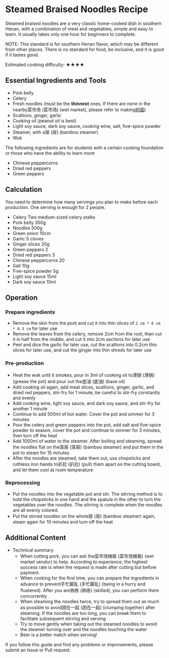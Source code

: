# Steamed Braised Noodles Recipe

Steamed braised noodles are a very classic home-cooked dish in southern Henan, with a combination of meat and vegetables, simple and easy to learn. It usually takes only one hour for beginners to complete.

NOTE: This standard is for southern Henan flavor, which may be different from other places. There is no standard for food, be inclusive, and it is good if it tastes good.

Estimated cooking difficulty: ★★★★

## Essential Ingredients and Tools

- Pork belly
- Celery
- Fresh noodles (must be the **thinnest** ones. If there are none in the nearby菜市场 (菜市场) (wet market), please refer to making[焖面](https://note.youdao.com/))
- Scallions, ginger, garlic
- Cooking oil (peanut oil is best)
- Light soy sauce, dark soy sauce, cooking wine, salt, five-spice powder
- Steamer, with a屉 (屉) (bamboo steamer)
- Wok

The following ingredients are for students with a certain cooking foundation or those who have the ability to learn more

- Chinese peppercorns
- Dried red peppers
- Green peppers

## Calculation

You need to determine how many servings you plan to make before each production. One serving is enough for 2 people.

- Celery Two medium-sized celery stalks
- Pork belly 350g
- Noodles 500g
- Green onion 10cm
- Garlic 5 cloves
- Ginger slices 20g
- Green peppers 2
- Dried red peppers 3
- Chinese peppercorns 20
- Salt 10g
- Five-spice powder 5g
- Light soy sauce 15ml
- Dark soy sauce 10ml

## Operation

### Prepare ingredients

- Remove the skin from the pork and cut it into thin slices of `2 cm * 6 cm * 0.5 cm` for later use
- Remove the leaves from the celery, remove 2cm from the root, then cut it in half from the middle, and cut it into 2cm sections for later use
- Peel and dice the garlic for later use, cut the scallions into 0.2cm thin slices for later use, and cut the ginger into thin shreds for later use

### Pre-production

- Heat the wok until it smokes, pour in 3ml of cooking oil to滑锅 (滑锅) (grease the pot) and pour out the底油 (底油) (base oil)
- Add cooking oil again, add meat slices, scallions, ginger, garlic, and dried red peppers, stir-fry for 1 minute, be careful to stir-fry constantly and evenly
- Add cooking wine, light soy sauce, and dark soy sauce, and stir-fry for another 1 minute
- Continue to add 500ml of hot water. Cover the pot and simmer for 3 minutes
- Pour the celery and green peppers into the pot, add salt and five-spice powder to season, cover the pot and continue to simmer for 3 minutes, then turn off the heat
- Add 1000ml of water to the steamer. After boiling and steaming, spread the noodles flat on the笼屉 (笼屉) (bamboo steamer) and put them in the pot to steam for 15 minutes
- After the noodles are steamed, take them out, use chopsticks and ruthless iron hands to扒拉 (扒拉) (pull) them apart on the cutting board, and let them cool at room temperature

### Reprocessing

- Put the noodles into the vegetable pot and stir. The stirring method is to hold the chopsticks in one hand and the spatula in the other to turn the vegetables over the noodles. The stirring is complete when the noodles are all evenly colored.
- Put the stirred noodles on the whole屉 (屉) (bamboo steamer) again, steam again for 10 minutes and turn off the heat

## Additional Content

- Technical summary
  - When cutting pork, you can ask the菜市场摊贩 (菜市场摊贩) (wet market vendor) to help. According to experience, the highest success rate is when the request is made after cutting but before payment.
  - When cooking for the first time, you can prepare the ingredients in advance to prevent手忙脚乱 (手忙脚乱) (being in a hurry and flustered). After you are熟练 (熟练) (skilled), you can perform them concurrently
  - When steaming the noodles twice, try to spread them out as much as possible to avoid团在一起 (团在一起) (clumping together) after steaming. If the noodles are too long, you can break them to facilitate subsequent stirring and serving
  - Try to move gently when taking out the steamed noodles to avoid the steamer turning over and the noodles touching the water
  - Beer is a better match when serving!

If you follow this guide and find any problems or improvements, please submit an Issue or Pull request.
